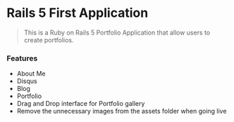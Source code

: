 # Rails 5 First Application

> This is a Ruby on Rails 5 Portfolio Application that allow users to create portfolios.

### Features


- About Me
- Disqus
- Blog
- Portfolio
- Drag and Drop interface for Portfolio gallery
- Remove the unnecessary images from the assets folder when going live
